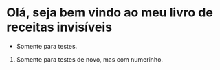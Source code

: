 # Olá, seja bem vindo ao meu livro de receitas invisíveis

* Somente para testes. 
1. Somente para testes de novo, mas com numerinho. 
